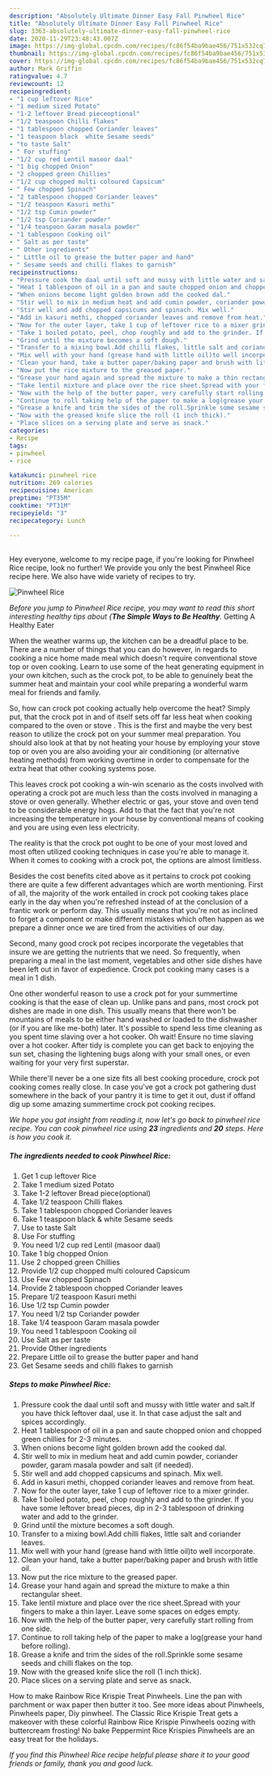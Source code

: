 ```yaml
---
description: "Absolutely Ultimate Dinner Easy Fall Pinwheel Rice"
title: "Absolutely Ultimate Dinner Easy Fall Pinwheel Rice"
slug: 3363-absolutely-ultimate-dinner-easy-fall-pinwheel-rice
date: 2020-11-29T23:48:43.007Z
image: https://img-global.cpcdn.com/recipes/fc86f54ba9bae456/751x532cq70/pinwheel-rice-recipe-main-photo.jpg
thumbnail: https://img-global.cpcdn.com/recipes/fc86f54ba9bae456/751x532cq70/pinwheel-rice-recipe-main-photo.jpg
cover: https://img-global.cpcdn.com/recipes/fc86f54ba9bae456/751x532cq70/pinwheel-rice-recipe-main-photo.jpg
author: Mark Griffin
ratingvalue: 4.7
reviewcount: 12
recipeingredient:
- "1 cup leftover Rice"
- "1 medium sized Potato"
- "1-2 leftover Bread pieceoptional"
- "1/2 teaspoon Chilli flakes"
- "1 tablespoon chopped Coriander leaves"
- "1 teaspoon black  white Sesame seeds"
- "to taste Salt"
- " For stuffing"
- "1/2 cup red Lentil masoor daal"
- "1 big chopped Onion"
- "2 chopped green Chillies"
- "1/2 cup chopped multi coloured Capsicum"
- " Few chopped Spinach"
- "2 tablespoon chopped Coriander leaves"
- "1/2 teaspoon Kasuri methi"
- "1/2 tsp Cumin powder"
- "1/2 tsp Coriander powder"
- "1/4 teaspoon Garam masala powder"
- "1 tablespoon Cooking oil"
- " Salt as per taste"
- " Other ingredients"
- " Little oil to grease the butter paper and hand"
- " Sesame seeds and chilli flakes to garnish"
recipeinstructions:
- "Pressure cook the daal until soft and mussy with little water and salt.If you have thick leftover daal, use it. In that case adjust the salt and spices accordingly."
- "Heat 1 tablespoon of oil in a pan and saute chopped onion and chopped green chillies for 2-3 minutes."
- "When onions become light golden brown add the cooked dal."
- "Stir well to mix in medium heat and add cumin powder, coriander powder, garam masala powder and salt (if needed)."
- "Stir well and add chopped capsicums and spinach. Mix well."
- "Add in kasuri methi, chopped coriander leaves and remove from heat."
- "Now for the outer layer, take 1 cup of leftover rice to a mixer grinder."
- "Take 1 boiled potato, peel, chop roughly and add to the grinder. If you have some leftover bread pieces, dip in 2-3 tablespoon of drinking water and add to the grinder."
- "Grind until the mixture becomes a soft dough."
- "Transfer to a mixing bowl.Add chilli flakes, little salt and coriander leaves."
- "Mix well with your hand (grease hand with little oil)to well incorporate."
- "Clean your hand, take a butter paper/baking paper and brush with little oil."
- "Now put the rice mixture to the greased paper."
- "Grease your hand again and spread the mixture to make a thin rectangular sheet."
- "Take lentil mixture and place over the rice sheet.Spread with your fingers to make a thin layer. Leave some spaces on edges empty."
- "Now with the help of the butter paper, very carefully start rolling from one side."
- "Continue to roll taking help of the paper to make a log(grease your hand before rolling)."
- "Grease a knife and trim the sides of the roll.Sprinkle some sesame seeds and chilli flakes on the top."
- "Now with the greased knife slice the roll (1 inch thick)."
- "Place slices on a serving plate and serve as snack."
categories:
- Recipe
tags:
- pinwheel
- rice

katakunci: pinwheel rice 
nutrition: 269 calories
recipecuisine: American
preptime: "PT35M"
cooktime: "PT31M"
recipeyield: "3"
recipecategory: Lunch

---
```

<br>
Hey everyone, welcome to my recipe page, if you're looking for Pinwheel Rice recipe, look no further! We provide you only the best Pinwheel Rice recipe here. We also have wide variety of recipes to try.
<br>


![Pinwheel Rice](https://img-global.cpcdn.com/recipes/fc86f54ba9bae456/751x532cq70/pinwheel-rice-recipe-main-photo.jpg)

<i>Before you jump to Pinwheel Rice recipe, you may want to read this short interesting healthy tips about {<strong>The Simple Ways to Be Healthy</strong>.</i>
Getting A Healthy Eater


When the weather warms up, the kitchen can be a dreadful place to be. There are a number of things that you can do however, in regards to cooking a nice home made meal which doesn't require conventional stove top or oven cooking. Learn to use some of the heat generating equipment in your own kitchen, such as the crock pot, to be able to genuinely beat the summer heat and maintain your cool while preparing a wonderful warm meal for friends and family.

So, how can crock pot cooking actually help overcome the heat? Simply put, that the crock pot in and of itself sets off far less heat when cooking compared to the oven or stove . This is the first and maybe the very best reason to utilize the crock pot on your summer meal preparation. You should also look at that by not heating your house by employing your stove top or oven you are also avoiding your air conditioning (or alternative heating methods) from working overtime in order to compensate for the extra heat that other cooking systems pose.

This leaves crock pot cooking a win-win scenario as the costs involved with operating a crock pot are much less than the costs involved in managing a stove or oven generally. Whether electric or gas, your stove and oven tend to be considerable energy hogs. Add to that the fact that you're not increasing the temperature in your house by conventional means of cooking and you are using even less electricity.

 The reality is that the crock pot ought to be one of your most loved and most often utilized cooking techniques in case you're able to manage it. When it comes to cooking with a crock pot, the options are almost limitless.  



Besides the cost benefits cited above as it pertains to crock pot cooking there are quite a few different advantages which are worth mentioning. First of all, the majority of the work entailed in crock pot cooking takes place early in the day when you're refreshed instead of at the conclusion of a frantic work or perform day. This usually means that you're not as inclined to forget a component or make different mistakes which often happen as we prepare a dinner once we are tired from the activities of our day.

Second, many good crock pot recipes incorporate the vegetables that insure we are getting the nutrients that we need. So frequently, when preparing a meal in the last moment, vegetables and other side dishes have been left out in favor of expedience. Crock pot cooking many cases is a meal in 1 dish.

One other wonderful reason to use a crock pot for your summertime cooking is that the ease of clean up.  Unlike pans and pans, most crock pot dishes are made in one dish. This usually means that there won't be mountains of meals to be either hand washed or loaded to the dishwasher (or if you are like me-both) later. It's possible to spend less time cleaning as you spent time slaving over a hot cooker. Oh wait! Ensure no time slaving over a hot cooker. After tidy is complete you can get back to enjoying the sun set, chasing the lightening bugs along with your small ones, or even waiting for your very first superstar.

While there'll never be a one size fits all best cooking procedure, crock pot cooking comes really close. In case you've got a crock pot gathering dust somewhere in the back of your pantry it is time to get it out, dust if offand dig up some amazing summertime crock pot cooking recipes.


<i>We hope you got insight from reading it, now let's go back to pinwheel rice recipe. You can cook pinwheel rice using <strong>23</strong> ingredients and <strong>20</strong> steps. Here is how you cook it.
</i>

##### The ingredients needed to cook Pinwheel Rice:

1. Get 1 cup leftover Rice
1. Take 1 medium sized Potato
1. Take 1-2 leftover Bread piece(optional)
1. Take 1/2 teaspoon Chilli flakes
1. Take 1 tablespoon chopped Coriander leaves
1. Take 1 teaspoon black &amp; white Sesame seeds
1. Use to taste Salt
1. Use  For stuffing
1. You need 1/2 cup red Lentil (masoor daal)
1. Take 1 big chopped Onion
1. Use 2 chopped green Chillies
1. Provide 1/2 cup chopped multi coloured Capsicum
1. Use  Few chopped Spinach
1. Provide 2 tablespoon chopped Coriander leaves
1. Prepare 1/2 teaspoon Kasuri methi
1. Use 1/2 tsp Cumin powder
1. You need 1/2 tsp Coriander powder
1. Take 1/4 teaspoon Garam masala powder
1. You need 1 tablespoon Cooking oil
1. Use  Salt as per taste
1. Provide  Other ingredients
1. Prepare  Little oil to grease the butter paper and hand
1. Get  Sesame seeds and chilli flakes to garnish


##### Steps to make Pinwheel Rice:

1. Pressure cook the daal until soft and mussy with little water and salt.If you have thick leftover daal, use it. In that case adjust the salt and spices accordingly.
1. Heat 1 tablespoon of oil in a pan and saute chopped onion and chopped green chillies for 2-3 minutes.
1. When onions become light golden brown add the cooked dal.
1. Stir well to mix in medium heat and add cumin powder, coriander powder, garam masala powder and salt (if needed).
1. Stir well and add chopped capsicums and spinach. Mix well.
1. Add in kasuri methi, chopped coriander leaves and remove from heat.
1. Now for the outer layer, take 1 cup of leftover rice to a mixer grinder.
1. Take 1 boiled potato, peel, chop roughly and add to the grinder. If you have some leftover bread pieces, dip in 2-3 tablespoon of drinking water and add to the grinder.
1. Grind until the mixture becomes a soft dough.
1. Transfer to a mixing bowl.Add chilli flakes, little salt and coriander leaves.
1. Mix well with your hand (grease hand with little oil)to well incorporate.
1. Clean your hand, take a butter paper/baking paper and brush with little oil.
1. Now put the rice mixture to the greased paper.
1. Grease your hand again and spread the mixture to make a thin rectangular sheet.
1. Take lentil mixture and place over the rice sheet.Spread with your fingers to make a thin layer. Leave some spaces on edges empty.
1. Now with the help of the butter paper, very carefully start rolling from one side.
1. Continue to roll taking help of the paper to make a log(grease your hand before rolling).
1. Grease a knife and trim the sides of the roll.Sprinkle some sesame seeds and chilli flakes on the top.
1. Now with the greased knife slice the roll (1 inch thick).
1. Place slices on a serving plate and serve as snack.


How to make Rainbow Rice Krispie Treat Pinwheels. Line the pan with parchment or wax paper then butter it too. See more ideas about Pinwheels, Pinwheels paper, Diy pinwheel. The Classic Rice Krispie Treat gets a makeover with these colorful Rainbow Rice Krispie Pinwheels oozing with buttercream frosting! No bake Peppermint Rice Krispies Pinwheels are an easy treat for the holidays. 

<i>If you find this Pinwheel Rice recipe helpful please share it to your good friends or family, thank you and good luck.</i>
